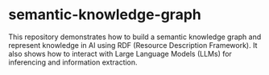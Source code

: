 # semantic-knowledge-graph
This repository demonstrates how to build a semantic knowledge graph and represent knowledge in AI using RDF (Resource Description Framework). It also shows how to interact with Large Language Models (LLMs) for inferencing and information extraction.
